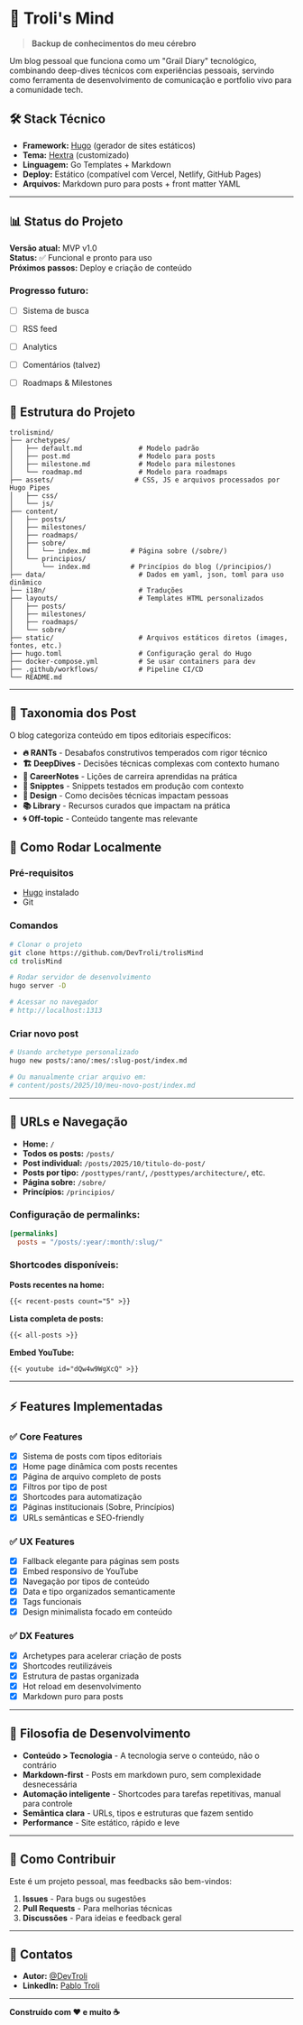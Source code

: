 # 🧠 Troli's Mind

> **Backup de conhecimentos do meu cérebro**

Um blog pessoal que funciona como um "Grail Diary" tecnológico, combinando deep-dives técnicos com experiências pessoais, servindo como ferramenta de desenvolvimento de comunicação e portfolio vivo para a comunidade tech.

## 🛠️ Stack Técnico

- **Framework:** [Hugo](https://gohugo.io/) (gerador de sites estáticos)
- **Tema:** [Hextra](https://imfing.github.io/hextra/) (customizado)
- **Linguagem:** Go Templates + Markdown
- **Deploy:** Estático (compatível com Vercel, Netlify, GitHub Pages)
- **Arquivos:** Markdown puro para posts + front matter YAML

***

## 📊 Status do Projeto

**Versão atual:** MVP v1.0  
**Status:** ✅ Funcional e pronto para uso  
**Próximos passos:** Deploy e criação de conteúdo  

### Progresso futuro:
- [ ] Sistema de busca
- [ ] RSS feed
- [ ] Analytics
- [ ] Comentários (talvez)
- [ ] Roadmaps & Milestones


## 📁 Estrutura do Projeto

```
trolismind/
├── archetypes/
│   ├── default.md              # Modelo padrão
│   ├── post.md                 # Modelo para posts
│   ├── milestone.md            # Modelo para milestones
│   └── roadmap.md              # Modelo para roadmaps
├── assets/                    # CSS, JS e arquivos processados por Hugo Pipes
│   ├── css/
│   └── js/
├── content/
│   ├── posts/
│   ├── milestones/
│   ├── roadmaps/
│   ├── sobre/
│   │   └── index.md          # Página sobre (/sobre/)
│   └── principios/
│       └── index.md          # Princípios do blog (/principios/)
├── data/                       # Dados em yaml, json, toml para uso dinâmico
├── i18n/                       # Traduções
├── layouts/                    # Templates HTML personalizados
│   ├── posts/
│   ├── milestones/
│   ├── roadmaps/
│   └── sobre/
├── static/                     # Arquivos estáticos diretos (images, fontes, etc.)
├── hugo.toml                   # Configuração geral do Hugo
├── docker-compose.yml          # Se usar containers para dev
├── .github/workflows/          # Pipeline CI/CD
└── README.md
```

***

## 🎨 Taxonomia dos Post

O blog categoriza conteúdo em tipos editoriais específicos:

- **🔥 RANTs** - Desabafos construtivos temperados com rigor técnico
- **🏗️ DeepDives** - Decisões técnicas complexas com contexto humano
- **🎯 CareerNotes** - Lições de carreira aprendidas na prática
- **💾 Snipptes** - Snippets testados em produção com contexto
- **👥 Design** - Como decisões técnicas impactam pessoas
- **📚 Library** - Recursos curados que impactam na prática
- **🌀 Off-topic** - Conteúdo tangente mas relevante

## 🚀 Como Rodar Localmente

### Pré-requisitos
- [Hugo](https://gohugo.io/installation/) instalado
- Git

### Comandos
```bash
# Clonar o projeto
git clone https://github.com/DevTroli/trolisMind
cd trolisMind

# Rodar servidor de desenvolvimento
hugo server -D

# Acessar no navegador
# http://localhost:1313
```

### Criar novo post
```bash
# Usando archetype personalizado
hugo new posts/:ano/:mes/:slug-post/index.md

# Ou manualmente criar arquivo em:
# content/posts/2025/10/meu-novo-post/index.md
```

***

## 🔗 URLs e Navegação

- **Home:** `/`
- **Todos os posts:** `/posts/`
- **Post individual:** `/posts/2025/10/titulo-do-post/`
- **Posts por tipo:** `/posttypes/rant/`, `/posttypes/architecture/`, etc.
- **Página sobre:** `/sobre/`
- **Princípios:** `/principios/`

### Configuração de permalinks:
```toml
[permalinks]
  posts = "/posts/:year/:month/:slug/"
```

### Shortcodes disponíveis:

**Posts recentes na home:**
```markdown
{{< recent-posts count="5" >}}
```

**Lista completa de posts:**
```markdown
{{< all-posts >}}
```

**Embed YouTube:**
```markdown
{{< youtube id="dQw4w9WgXcQ" >}}
```

***

## ⚡ Features Implementadas

### ✅ Core Features
- [x] Sistema de posts com tipos editoriais
- [x] Home page dinâmica com posts recentes
- [x] Página de arquivo completo de posts
- [x] Filtros por tipo de post
- [x] Shortcodes para automatização
- [x] Páginas institucionais (Sobre, Princípios)
- [x] URLs semânticas e SEO-friendly

### ✅ UX Features
- [x] Fallback elegante para páginas sem posts
- [x] Embed responsivo de YouTube
- [x] Navegação por tipos de conteúdo
- [x] Data e tipo organizados semanticamente
- [x] Tags funcionais
- [x] Design minimalista focado em conteúdo

### ✅ DX Features
- [x] Archetypes para acelerar criação de posts
- [x] Shortcodes reutilizáveis
- [x] Estrutura de pastas organizada
- [x] Hot reload em desenvolvimento
- [x] Markdown puro para posts

***

## 🎯 Filosofia de Desenvolvimento

- **Conteúdo > Tecnologia** - A tecnologia serve o conteúdo, não o contrário
- **Markdown-first** - Posts em markdown puro, sem complexidade desnecessária
- **Automação inteligente** - Shortcodes para tarefas repetitivas, manual para controle
- **Semântica clara** - URLs, tipos e estruturas que fazem sentido
- **Performance** - Site estático, rápido e leve

***

## 🤝 Como Contribuir

Este é um projeto pessoal, mas feedbacks são bem-vindos:

1. **Issues** - Para bugs ou sugestões
2. **Pull Requests** - Para melhorias técnicas
3. **Discussões** - Para ideias e feedback geral

***

## 🔗 Contatos
- **Autor:** [@DevTroli](https://github.com/DevTroli)
- **LinkedIn:** [Pablo Troli](https://www.linkedin.com/in/pablotroli/)

---

**Construído com ❤️ e muito ☕**
